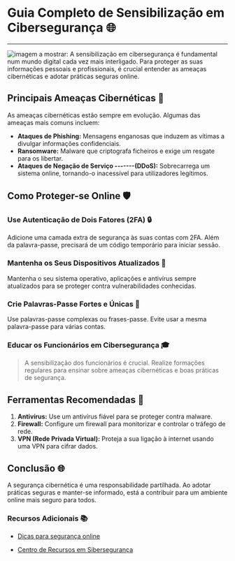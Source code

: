 # Guia Completo de Sensibilização em Cibersegurança :globe_with_meridians:
___________________________________________________________________________________________
![imagem a mostrar:](https://www.fccn.pt/media/2021/10/shutterstock_1931787956-1024x617.jpg)
A sensibilização em cibersegurança é fundamental num mundo digital cada vez mais interligado. Para proteger as suas informações pessoais e profissionais, é crucial entender as ameaças cibernéticas e adotar práticas seguras online.

## Principais Ameaças Cibernéticas :bug:

As ameaças cibernéticas estão sempre em evolução. Algumas das ameaças mais comuns incluem:

- **Ataques de Phishing:** Mensagens enganosas que induzem as vítimas a divulgar informações confidenciais. 
- **Ransomware:** Malware que criptografa ficheiros e exige um resgate para os libertar. 
- **Ataques de Negação de Serviço -------(DDoS):** Sobrecarrega um sistema online, tornando-o inacessível para utilizadores legítimos.

## Como Proteger-se Online :shield:

### Use Autenticação de Dois Fatores (2FA) :lock: 

Adicione uma camada extra de segurança às suas contas com 2FA. Além da palavra-passe, precisará de um código temporário para iniciar sessão.

### Mantenha os Seus Dispositivos Atualizados :iphone:

Mantenha o seu sistema operativo, aplicações e antivírus sempre atualizados para se proteger contra vulnerabilidades conhecidas.

### Crie Palavras-Passe Fortes e Únicas :key:

Use palavras-passe complexas ou frases-passe. Evite usar a mesma palavra-passe para várias contas.

### Educar os Funcionários em Cibersegurança :mortar_board:

>A sensibilização dos funcionários é crucial. Realize formações regulares para ensinar sobre ameaças cibernéticas e boas práticas de segurança.

## Ferramentas Recomendadas :wrench:

1. **Antivírus:** Use um antivírus fiável para se proteger contra malware.
2. **Firewall:** Configure um firewall para monitorizar e controlar o tráfego de rede.
3. **VPN (Rede Privada Virtual):** Proteja a sua ligação à internet usando uma VPN para cifrar dados.

## Conclusão :globe_with_meridians:

A segurança cibernética é uma responsabilidade partilhada. Ao adotar práticas seguras e manter-se informado, está a contribuir para um ambiente online mais seguro para todos.

### Recursos Adicionais :books:

- [Dicas para segurança online](https://www.exemplo.com/dicas-seguranca-online)

- [Centro de Recursos em Sibersegurança](https://www.exemplo.com/recursos-ciberseguranca)
